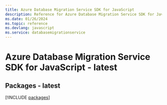 ```yaml
---
title: Azure Database Migration Service SDK for JavaScript
description: Reference for Azure Database Migration Service SDK for JavaScript
ms.date: 01/26/2024
ms.topic: reference
ms.devlang: javascript
ms.service: databasemigrationservice
---
```

# Azure Database Migration Service SDK for JavaScript - latest
## Packages - latest
[!INCLUDE [packages](database-migration-service-index.md)]